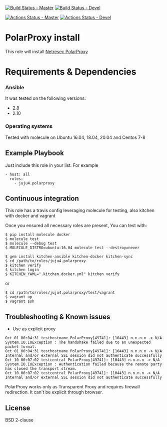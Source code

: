 [![Build Status - Master](https://travis-ci.org/juju4/ansible-polarproxy.svg?branch=master)](https://travis-ci.org/juju4/ansible-polarproxy)
[![Build Status - Devel](https://travis-ci.org/juju4/ansible-polarproxy.svg?branch=devel)](https://travis-ci.org/juju4/ansible-polarproxy/branches)

[![Actions Status - Master](https://github.com/juju4/ansible-polarproxy/workflows/AnsibleCI/badge.svg)](https://github.com/juju4/ansible-polarproxy/actions?query=branch%3Amaster)
[![Actions Status - Devel](https://github.com/juju4/ansible-polarproxy/workflows/AnsibleCI/badge.svg?branch=devel)](https://github.com/juju4/ansible-polarproxy/actions?query=branch%3Adevel)


# PolarProxy install

This role will install [Netresec PolarProxy](https://www.netresec.com/?page=PolarProxy)

# Requirements & Dependencies

### Ansible
It was tested on the following versions:
 * 2.8
 * 2.10

### Operating systems

Tested with molecule on Ubuntu 16.04, 18.04, 20.04 and Centos 7-8

## Example Playbook

Just include this role in your list.
For example

```
- host: all
  roles:
    - juju4.polarproxy
```

## Continuous integration

This role has a travis config leveraging molecule for testing, also kitchen with docker and vagrant

Once you ensured all necessary roles are present, You can test with:
```
$ pip install molecule docker
$ molecule test
$ molecule --debug test
$ MOLECULE_DISTRO=ubuntu:16.04 molecule test --destroy=never
```

```
$ gem install kitchen-ansible kitchen-docker kitchen-sync
$ cd /path/to/roles/juju4.polarproxy
$ kitchen verify
$ kitchen login
$ KITCHEN_YAML=".kitchen.docker.yml" kitchen verify
```
or
```
$ cd /path/to/roles/juju4.polarproxy/test/vagrant
$ vagrant up
$ vagrant ssh
```

## Troubleshooting & Known issues

* Use as explicit proxy
```
Oct 01 00:04:31 testhostname PolarProxy[49741]: [10443] n.n.n.n -> N/A System.IO.IOException : The handshake failed due to an unexpected packet format.
Oct 01 00:04:31 testhostname PolarProxy[49741]: [10443] n.n.n.n -> N/A Internal and/or external SSL session did not authenticate successfully
Oct 10 00:07:02 testcentral PolarProxy[49741]: [10443] n.n.n.n -> N/A System.IO.IOException : Authentication failed because the remote party has closed the transport stream.
Oct 10 00:07:02 testcentral PolarProxy[49741]: [10443] n.n.n.n -> N/A Internal and/or external SSL session did not authenticate successfully
```
PolarProxy works only as Transparent Proxy and requires firewall redirection. It can't be explicit through browser.

## License

BSD 2-clause
